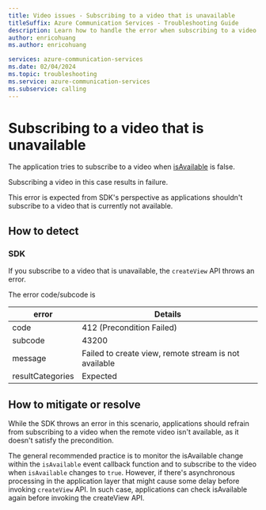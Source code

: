 ```yaml
---
title: Video issues - Subscribing to a video that is unavailable
titleSuffix: Azure Communication Services - Troubleshooting Guide
description: Learn how to handle the error when subscribing to a video that is unavailable.
author: enricohuang
ms.author: enricohuang

services: azure-communication-services
ms.date: 02/04/2024
ms.topic: troubleshooting
ms.service: azure-communication-services
ms.subservice: calling
---
```

# Subscribing to a video that is unavailable
The application tries to subscribe to a video when [isAvailable](https://learn.microsoft.com/en-us/javascript/api/azure-communication-services/@azure/communication-calling/remotevideostream?view=azure-communication-services-js#@azure-communication-calling-remotevideostream-isavailable) is false.

Subscribing a video in this case results in failure.

This error is expected from SDK's perspective as applications shouldn't subscribe to a video that is currently not available.
## How to detect
### SDK
If you subscribe to a video that is unavailable, the `createView` API throws an error.

The error code/subcode is

| error            | Details                                               |
|------------------|-------------------------------------------------------|
| code             | 412 (Precondition Failed)                             |
| subcode          | 43200                                                 |
| message          | Failed to create view, remote stream is not available |
| resultCategories | Expected                                              |

## How to mitigate or resolve
While the SDK throws an error in this scenario,
applications should refrain from subscribing to a video when the remote video isn't available, as it doesn't satisfy the precondition.

The general recommended practice is to monitor the isAvailable change within the `isAvailable` event callback function and to subscribe to the video when `isAvailable` changes to `true`.
However, if there's asynchronous processing in the application layer that might cause some delay before invoking `createView` API.
In such case, applications can check isAvailable again before invoking the createView API.
